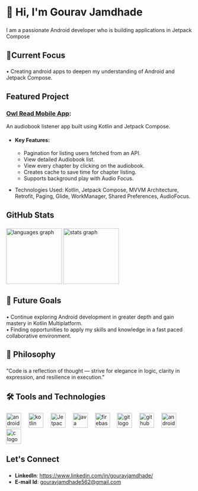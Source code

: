 <h1 align="left">👋 Hi, I'm Gourav Jamdhade</h1>

###

<p align="left">I am a passionate Android developer who is building applications in Jetpack Compose</p>

###

<h2 align="left">🚀Current Focus</h2>

###

<p align="left">• Creating android apps to deepen my understanding of Android and Jetpack Compose.</p>

###

<h2 align="left">Featured Project</h2>

###
### [Owl Read Mobile App](https://github.com/gourav-jamdhade/Owl-Read): 
An audiobook listener app built using Kotlin and Jetpack Compose.
* #### Key Features:
  * Pagination for listing users fetched from an API.
  * View detailed Audiobook list.
  * View every chapter by clicking on the audiobook.
  * Creates cache to save time for chapter listing.
  * Supports background play with Audio Focus.

* Technologies Used: Kotlin, Jetpack Compose, MVVM Architecture, Retrofit, Paging, Glide, WorkManager, Shared Preferences, AudioFocus.



###

<h2 align="left">GitHub Stats</h2>

###

<div align="left">
  <img src="https://github-readme-stats.vercel.app/api/top-langs?username=gourav-jamdhade&locale=en&hide_title=false&layout=compact&card_width=320&langs_count=5&theme=gruvbox&hide_border=false&order=2" height="150" alt="languages graph"  />
  <img src="https://github-readme-stats.vercel.app/api?username=gourav-jamdhade&hide_title=false&hide_rank=false&show_icons=true&include_all_commits=true&count_private=true&disable_animations=false&theme=gruvbox&locale=en&hide_border=false&order=1" height="150" alt="stats graph"  />
</div>

###

<h2 align="left">🎯 Future Goals</h2>

###

<p align="left">• Continue exploring Android development in greater depth and gain mastery in Kotlin Multiplatform.<br>• Finding opportunities to apply my skills and knowledge in a fast paced collaborative environment.</p>

###

<h2 align="left">💬 Philosophy</h2>

###

<p align="left">"Code is a reflection of thought — strive for elegance in logic, clarity in expression, and resilience in execution."</p>

###

<h2 align="left">🛠️ Tools and Technologies</h2>

###

<div align="left">
  <img src="https://img.shields.io/badge/Android-3DDC84?logo=android&logoColor=black&style=for-the-badge" height="40" alt="android logo"  />
  <img width="12" />
  <img src="https://img.shields.io/badge/Kotlin-7F52FF?logo=kotlin&logoColor=white&style=for-the-badge" height="40" alt="kotlin logo"  />
  <img width="12" />
<img src="https://camo.githubusercontent.com/339087f3750f862af7305364d7e08d992f50ef4790b2e5df06fd680402f305e8/68747470733a2f2f696d672e736869656c64732e696f2f62616467652f4a65747061636b253230436f6d706f73652d3432383546342e7376673f7374796c653d666f722d7468652d6261646765266c6f676f3d4a65747061636b2d436f6d706f7365266c6f676f436f6c6f723d7768697465" height="40" alt="Jetpack logo"  />
  <img width="12" />
  <img src="https://camo.githubusercontent.com/6d9ad4becc2d73ac5cefacc1370a6c37458f272a553046ea5e2b8351ea185747/68747470733a2f2f696d672e736869656c64732e696f2f62616467652f6a6176612d2532334544384230302e7376673f7374796c653d666f722d7468652d6261646765266c6f676f3d6a617661266c6f676f436f6c6f723d7768697465" height="40" alt="java logo"  />
  <img width="12" />
  <img src="https://img.shields.io/badge/Firebase-FFCA28?logo=firebase&logoColor=black&style=for-the-badge" height="40" alt="firebase logo"  />
  <img width="12" />
  <img src="https://img.shields.io/badge/Git-F05032?logo=git&logoColor=white&style=for-the-badge" height="40" alt="git logo"  />
  <img width="12" />
  <img src="https://img.shields.io/badge/GitHub-181717?logo=github&logoColor=white&style=for-the-badge" height="40" alt="github logo"  />
  <img width="12" />
  <img src="https://img.shields.io/badge/Android Studio-3DDC84?logo=androidstudio&logoColor=black&style=for-the-badge" height="40" alt="androidstudio logo"  />
  <img width="12" />
  <img src="https://img.shields.io/badge/C-A8B9CC?logo=c&logoColor=black&style=for-the-badge" height="40" alt="c logo"  />
</div>

###

<h2 align="left">Let's Connect</h2>

###

 * **LinkedIn**: https://www.linkedin.com/in/gouravjamdhade/
 * **E-mail Id**: gouravjamdhade562@gmail.com

###

